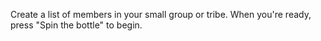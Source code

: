 Create a list of members in your small group or tribe. When you're ready, press "Spin the bottle" to begin.